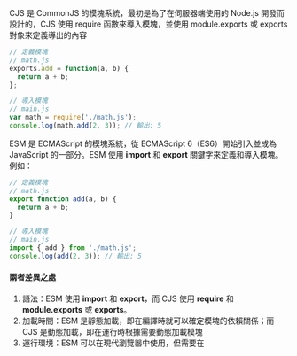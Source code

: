 CJS 是 CommonJS 的模塊系統，最初是為了在伺服器端使用的 Node.js 開發而設計的，CJS 使用 require 函數來導入模塊，並使用 module.exports 或 exports 對象來定義導出的內容

```js
// 定義模塊
// math.js
exports.add = function(a, b) {
  return a + b;
};

// 導入模塊
// main.js
var math = require('./math.js');
console.log(math.add(2, 3)); // 輸出: 5
```

ESM 是 ECMAScript 的模塊系統，從 ECMAScript 6（ES6）開始引入並成為 JavaScript 的一部分。ESM 使用 **import** 和 **export** 關鍵字來定義和導入模塊。例如：

```js
// 定義模塊
// math.js
export function add(a, b) {
  return a + b;
}

// 導入模塊
// main.js
import { add } from './math.js';
console.log(add(2, 3)); // 輸出: 5
```

#### 兩者差異之處

1. 語法：ESM 使用 **import** 和 **export**，而 CJS 使用 **require** 和 **module.exports** 或 **exports**。
2. 加載時間：ESM 是靜態加載，即在編譯時就可以確定模塊的依賴關係；而 CJS 是動態加載，即在運行時根據需要動態加載模塊
3. 運行環境：ESM 可以在現代瀏覽器中使用，但需要在 **<script>** 標籤上使用 **type="module"** 屬性；而 CJS 主要用於 Node.js 環境。

ESM 是 JavaScript 的官方模塊系統，自 ECMAScript 6（ES6）開始引入並成為語言的一部分。

它在現代瀏覽器中得到廣泛支援，同時也可以在 Node.js 環境中使用（從 Node.js 12 版本開始原生支援）

相較於CJS之下有以下的優勢:

1. 靜態加載：ESM 在編譯時就可以確定模塊的依賴關係，這使得瀏覽器可以更有效地進行模塊的加載和緩存，提高應用程序的性能。
2. 非阻塞加載：ESM 的加載是非阻塞的，這意味著當瀏覽器遇到 **<script type="module">** 標籤時，它可以繼續解析後面的 HTML，而不需要等待模塊加載完成。
3. 預設導出：ESM 支援預設導出，可以使用 **export default** 導出模塊的預設內容，這使得導入模塊時可以更簡潔。





